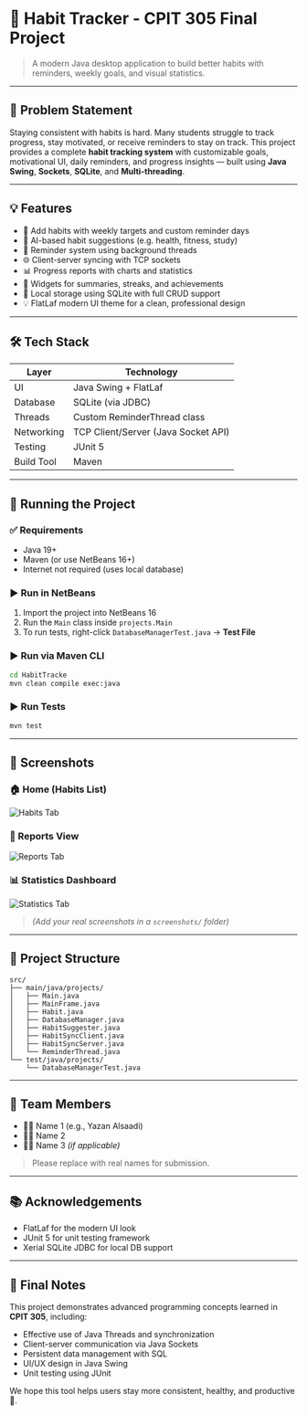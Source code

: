 
# 🧠 Habit Tracker - CPIT 305 Final Project

> A modern Java desktop application to build better habits with reminders, weekly goals, and visual statistics.

---

## 🎯 Problem Statement

Staying consistent with habits is hard. Many students struggle to track progress, stay motivated, or receive reminders to stay on track. This project provides a complete **habit tracking system** with customizable goals, motivational UI, daily reminders, and progress insights — built using **Java Swing**, **Sockets**, **SQLite**, and **Multi-threading**.

---

## 💡 Features

- 📆 Add habits with weekly targets and custom reminder days
- 🧠 AI-based habit suggestions (e.g. health, fitness, study)
- 🔔 Reminder system using background threads
- 🌐 Client-server syncing with TCP sockets
- 📊 Progress reports with charts and statistics
- 📌 Widgets for summaries, streaks, and achievements
- 💾 Local storage using SQLite with full CRUD support
- 💡 FlatLaf modern UI theme for a clean, professional design

---

## 🛠️ Tech Stack

| Layer       | Technology         |
|-------------|--------------------|
| UI          | Java Swing + FlatLaf |
| Database    | SQLite (via JDBC)  |
| Threads     | Custom ReminderThread class |
| Networking  | TCP Client/Server (Java Socket API) |
| Testing     | JUnit 5            |
| Build Tool  | Maven              |

---

## 🧪 Running the Project

### ✅ Requirements
- Java 19+
- Maven (or use NetBeans 16+)
- Internet not required (uses local database)

### ▶️ Run in NetBeans
1. Import the project into NetBeans 16
2. Run the `Main` class inside `projects.Main`
3. To run tests, right-click `DatabaseManagerTest.java` → **Test File**

### ▶️ Run via Maven CLI

```bash
cd HabitTracke
mvn clean compile exec:java
```

### ▶️ Run Tests

```bash
mvn test
```

---

## 📸 Screenshots

### 🏠 Home (Habits List)
![Habits Tab](screenshots/habits_tab.png)

### 📆 Reports View
![Reports Tab](screenshots/reports_tab.png)

### 📊 Statistics Dashboard
![Statistics Tab](screenshots/stats_tab.png)

> _(*Add your real screenshots in a `screenshots/` folder)*_

---

## 📂 Project Structure

```
src/
├── main/java/projects/
│   ├── Main.java
│   ├── MainFrame.java
│   ├── Habit.java
│   ├── DatabaseManager.java
│   ├── HabitSuggester.java
│   ├── HabitSyncClient.java
│   ├── HabitSyncServer.java
│   └── ReminderThread.java
└── test/java/projects/
    └── DatabaseManagerTest.java
```

---

## 👥 Team Members

- 🧑‍💻 Name 1 (e.g., Yazan Alsaadi)  
- 🧑‍💻 Name 2  
- 🧑‍💻 Name 3 *(if applicable)*

> Please replace with real names for submission.

---

## 📚 Acknowledgements

- FlatLaf for the modern UI look
- JUnit 5 for unit testing framework
- Xerial SQLite JDBC for local DB support

---

## 🏁 Final Notes

This project demonstrates advanced programming concepts learned in **CPIT 305**, including:

- Effective use of Java Threads and synchronization
- Client-server communication via Java Sockets
- Persistent data management with SQL
- UI/UX design in Java Swing
- Unit testing using JUnit

We hope this tool helps users stay more consistent, healthy, and productive 💪.
